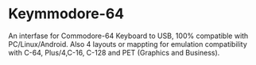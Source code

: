 # Keymmodore-64
An interfase for Commodore-64 Keyboard to USB, 100% compatible with PC/Linux/Android.
Also 4 layouts or mappting for emulation compatibility with C-64, Plus/4,C-16, C-128 and PET (Graphics and Business).
